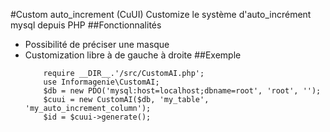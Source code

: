 #Custom auto_increment (CuUI)
Customize le système d'auto_incrément mysql depuis PHP
##Fonctionnalités
- Possibilité de préciser une masque
- Customization libre à de gauche à droite
##Exemple
    ```
        require __DIR__.'/src/CustomAI.php';
        use Informagenie\CustomAI;
        $db = new PDO('mysql:host=localhost;dbname=root', 'root', '');
        $cuui = new CustomAI($db, 'my_table', 'my_auto_increment_column');
        $id = $cuui->generate();
    ```
